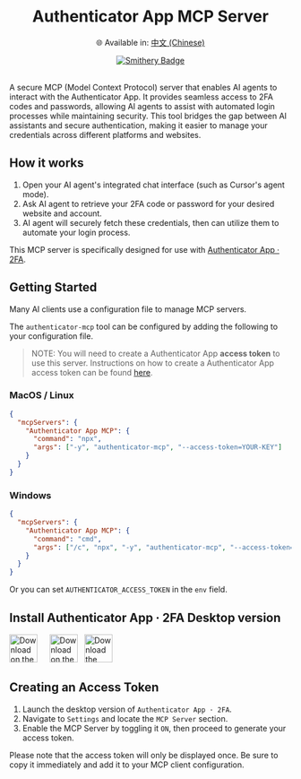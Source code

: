 <div align="center">
  <h1>Authenticator App MCP Server</h1>
  <p>
    🌐 Available in:
    <a href="README.zh.md">中文 (Chinese)</a>
  </p>
  <a href="https://smithery.ai/server/@firstorderai/authenticator_mcp"><img alt="Smithery Badge" src="https://smithery.ai/badge/@firstorderai/authenticator_mcp"></a>
</div>

<br/>

A secure MCP (Model Context Protocol) server that enables AI agents to interact with the Authenticator App. It provides seamless access to 2FA codes and passwords, allowing AI agents to assist with automated login processes while maintaining security. This tool bridges the gap between AI assistants and secure authentication, making it easier to manage your credentials across different platforms and websites.

## How it works

1. Open your AI agent's integrated chat interface (such as Cursor's agent mode).
2. Ask AI agent to retrieve your 2FA code or password for your desired website and account.
3. AI agent will securely fetch these credentials, then can utilize them to automate your login process.

This MCP server is specifically designed for use with [Authenticator App · 2FA](#install-authenticator-app--2fa-desktop-version).

## Getting Started

Many AI clients use a configuration file to manage MCP servers.

The `authenticator-mcp` tool can be configured by adding the following to your configuration file.

> NOTE: You will need to create a Authenticator App **access token** to use this server. Instructions on how to create a Authenticator App access token can be found [here](#creating-an-access-token).

### MacOS / Linux

```json
{
  "mcpServers": {
    "Authenticator App MCP": {
      "command": "npx",
      "args": ["-y", "authenticator-mcp", "--access-token=YOUR-KEY"]
    }
  }
}
```

### Windows

```json
{
  "mcpServers": {
    "Authenticator App MCP": {
      "command": "cmd",
      "args": ["/c", "npx", "-y", "authenticator-mcp", "--access-token=YOUR-KEY"]
    }
  }
}
```

Or you can set `AUTHENTICATOR_ACCESS_TOKEN` in the `env` field.

## Install Authenticator App · 2FA Desktop version

[<img src="https://firstorder.ai/store/msstore.svg" alt="Download on the Microsoft Store" height="50" style="margin-right: 10px">](https://apps.microsoft.com/detail/9n6gl0bvkphn?utm_source=mcp)&nbsp;&nbsp;&nbsp;[<img src="https://firstorder.ai/store/appstore_mac.svg" alt="Download on the Mac App Store" height="50">](https://apps.apple.com/app/apple-store/id6470149516?pt=126691301&mt=8&platform=mac&utm_source=mcp)&nbsp;&nbsp;&nbsp;[<img src="https://firstorder.ai/store/download_deb.svg" alt="Download the Ubuntu/Debian .deb" height="50">](https://firstorder.ai/downloads/authenticator.deb)

## Creating an Access Token

1. Launch the desktop version of `Authenticator App · 2FA`.
2. Navigate to `Settings` and locate the `MCP Server` section.
3. Enable the MCP Server by toggling it `ON`, then proceed to generate your access token.

Please note that the access token will only be displayed once. Be sure to copy it immediately and add it to your MCP client configuration.
